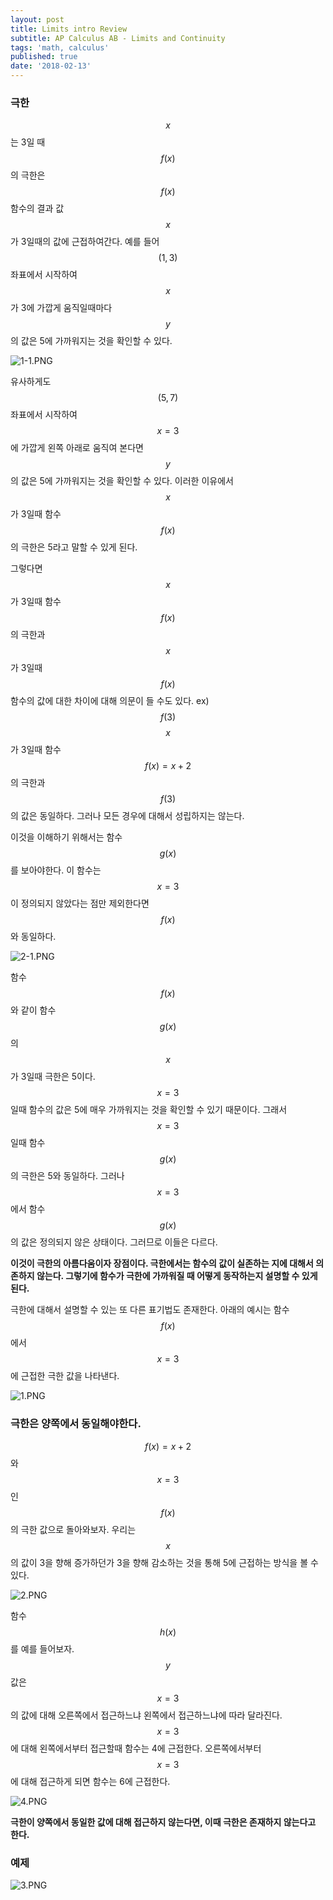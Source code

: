 ```yaml
---
layout: post
title: Limits intro Review
subtitle: AP Calculus AB - Limits and Continuity
tags: 'math, calculus'
published: true
date: '2018-02-13'
---
```

### 극한

$$x$$는 3일 때 $$f\left( x \right)$$의 극한은 $$f\left( x \right)$$ 함수의 결과 값 $$x$$가 3일때의 값에 근접하여간다. 예를 들어 $$(1,3)$$ 좌표에서 시작하여 $$x$$가 3에 가깝게 움직일때마다 $$y$$의 값은 5에 가까워지는 것을 확인할 수 있다.

![1-1.PNG]({{site.baseurl}}/img/1-1.PNG)

유사하게도 $$(5,7)$$ 좌표에서 시작하여 $$x=3$$에 가깝게 왼쪽 아래로 움직여 본다면 $$y$$의 값은 5에 가까워지는 것을 확인할 수 있다. 이러한 이유에서 $$x$$가 3일때 함수 $$f\left( x \right)$$의 극한은 5라고 말할 수 있게 된다.

그렇다면 $$x$$가 3일때 함수 $$f\left( x \right)$$의 극한과 $$x$$가 3일때 $$f\left( x \right)$$ 함수의 값에 대한 차이에 대해 의문이 들 수도 있다. ex) $$f\left( 3 \right)$$ $$x$$가 3일때 함수 $$f\left( x \right) =x+2$$의 극한과 $$f\left( 3 \right)$$의 값은 동일하다. 그러나 모든 경우에 대해서 성립하지는 않는다.

이것을 이해하기 위해서는 함수 $$g\left( x \right)$$를 보아야한다. 이 함수는 $$x=3$$이 정의되지 않았다는 점만 제외한다면 $$f\left( x \right)$$와 동일하다.

![2-1.PNG]({{site.baseurl}}/img/2-1.PNG)

함수 $$f\left( x \right)$$와 같이 함수 $$g\left( x \right)$$의 $$x$$가 3일때 극한은 5이다. $$x=3$$일때 함수의 값은 5에 매우 가까워지는 것을 확인할 수 있기 때문이다. 그래서 $$x=3$$일때 함수 $$g\left( x \right)$$의 극한은 5와 동일하다. 그러나 $$x=3$$에서 함수 $$g\left( x \right)$$의 값은 정의되지 않은 상태이다. 그러므로 이들은 다르다.

**이것이 극한의 아름다움이자 장점이다. 극한에서는 함수의 값이 실존하는 지에 대해서 의존하지 않는다. 그렇기에 함수가 극한에 가까워질 때 어떻게 동작하는지 설명할 수 있게 된다.**

극한에 대해서 설명할 수 있는 또 다른 표기법도 존재한다. 아래의 예시는 함수 $$f\left( x \right)$$에서 $$x=3$$에 근접한 극한 값을 나타낸다.

![1.PNG]({{site.baseurl}}/img/1.PNG)


### 극한은 양쪽에서 동일해야한다.

$$f\left( x \right) =x+2$$와 $$x=3$$인 $$f\left( x \right)$$의 극한 값으로 돌아와보자. 우리는 $$x$$의 값이 3을 향해 증가하던가 3을 향해 감소하는 것을 통해 5에 근접하는 방식을 볼 수 있다.

![2.PNG]({{site.baseurl}}/img/2.PNG)

함수 $$h\left( x \right)$$를 예를 들어보자. $$y$$값은 $$x=3$$의 값에 대해 오른쪽에서 접근하느냐 왼쪽에서 접근하느냐에 따라 달라진다. $$x=3$$에 대해 왼쪽에서부터 접근할때 함수는 4에 근접한다. 오른쪽에서부터 $$x=3$$에 대해 접근하게 되면 함수는 6에 근접한다.

![4.PNG]({{site.baseurl}}/img/4.PNG)

**극한이 양쪽에서 동일한 값에 대해 접근하지 않는다면, 이때 극한은 존재하지 않는다고 한다.**


### 예제

![3.PNG]({{site.baseurl}}/img/3.PNG)

